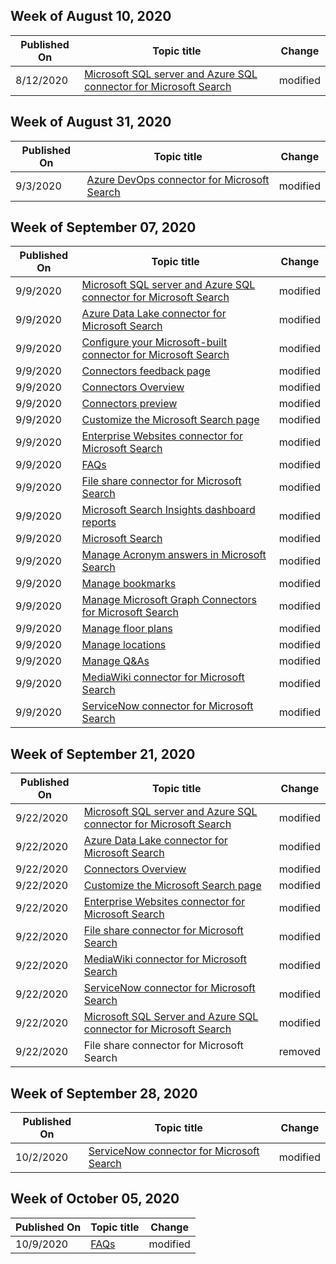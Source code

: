 <!-- This file is generated automatically each week. Changes made to this file will be overwritten.-->



## Week of August 10, 2020


| Published On |Topic title | Change |
|------|------------|--------|
| 8/12/2020 | [Microsoft SQL server and Azure SQL connector for Microsoft Search](/MicrosoftSearch/mssql-connector) | modified |


## Week of August 31, 2020


| Published On |Topic title | Change |
|------|------------|--------|
| 9/3/2020 | [Azure DevOps connector for Microsoft Search](/MicrosoftSearch/azure-devops-connector) | modified |


## Week of September 07, 2020


| Published On |Topic title | Change |
|------|------------|--------|
| 9/9/2020 | [Microsoft SQL server and Azure SQL connector for Microsoft Search](/MicrosoftSearch/mssql-connector) | modified |
| 9/9/2020 | [Azure Data Lake connector for Microsoft Search](/MicrosoftSearch/azure-data-lake-connector) | modified |
| 9/9/2020 | [Configure your Microsoft-built connector for Microsoft Search](/MicrosoftSearch/configure-connector) | modified |
| 9/9/2020 | [Connectors feedback page](/MicrosoftSearch/connectors-feedback) | modified |
| 9/9/2020 | [Connectors Overview](/MicrosoftSearch/connectors-overview) | modified |
| 9/9/2020 | [Connectors preview](/MicrosoftSearch/connectors-preview) | modified |
| 9/9/2020 | [Customize the Microsoft Search page](/MicrosoftSearch/customize-search-page) | modified |
| 9/9/2020 | [Enterprise Websites connector for Microsoft Search](/MicrosoftSearch/enterprise-web-connector) | modified |
| 9/9/2020 | [FAQs](/MicrosoftSearch/faqs) | modified |
| 9/9/2020 | [File share connector for Microsoft Search](/MicrosoftSearch/file-share-connector) | modified |
| 9/9/2020 | [Microsoft Search Insights dashboard reports](/MicrosoftSearch/get-insights) | modified |
| 9/9/2020 | [Microsoft Search](/MicrosoftSearch/index) | modified |
| 9/9/2020 | [Manage Acronym answers in Microsoft Search](/MicrosoftSearch/manage-acronyms) | modified |
| 9/9/2020 | [Manage bookmarks](/MicrosoftSearch/manage-bookmarks) | modified |
| 9/9/2020 | [Manage Microsoft Graph Connectors for Microsoft Search](/MicrosoftSearch/manage-connector) | modified |
| 9/9/2020 | [Manage floor plans](/MicrosoftSearch/manage-floorplans) | modified |
| 9/9/2020 | [Manage locations](/MicrosoftSearch/manage-locations) | modified |
| 9/9/2020 | [Manage Q&As](/MicrosoftSearch/manage-qas) | modified |
| 9/9/2020 | [MediaWiki connector for Microsoft Search](/MicrosoftSearch/mediawiki-connector) | modified |
| 9/9/2020 | [ServiceNow connector for Microsoft Search](/MicrosoftSearch/servicenow-connector) | modified |


## Week of September 21, 2020


| Published On |Topic title | Change |
|------|------------|--------|
| 9/22/2020 | [Microsoft SQL server and Azure SQL connector for Microsoft Search](/MicrosoftSearch/mssql-connector) | modified |
| 9/22/2020 | [Azure Data Lake connector for Microsoft Search](/MicrosoftSearch/azure-data-lake-connector) | modified |
| 9/22/2020 | [Connectors Overview](/MicrosoftSearch/connectors-overview) | modified |
| 9/22/2020 | [Customize the Microsoft Search page](/MicrosoftSearch/customize-search-page) | modified |
| 9/22/2020 | [Enterprise Websites connector for Microsoft Search](/MicrosoftSearch/enterprise-web-connector) | modified |
| 9/22/2020 | [File share connector for Microsoft Search](/MicrosoftSearch/file-share-connector) | modified |
| 9/22/2020 | [MediaWiki connector for Microsoft Search](/MicrosoftSearch/mediawiki-connector) | modified |
| 9/22/2020 | [ServiceNow connector for Microsoft Search](/MicrosoftSearch/servicenow-connector) | modified |
| 9/22/2020 | [Microsoft SQL Server and Azure SQL connector for Microsoft Search](/MicrosoftSearch/mssql-connector) | modified |
| 9/22/2020 | File share connector for Microsoft Search | removed |


## Week of September 28, 2020


| Published On |Topic title | Change |
|------|------------|--------|
| 10/2/2020 | [ServiceNow connector for Microsoft Search](/MicrosoftSearch/servicenow-connector) | modified |


## Week of October 05, 2020


| Published On |Topic title | Change |
|------|------------|--------|
| 10/9/2020 | [FAQs](/MicrosoftSearch/faqs) | modified |
